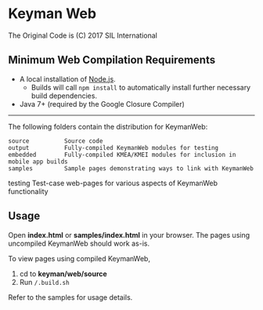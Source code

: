 # Keyman Web
The Original Code is (C) 2017 SIL International

## Minimum Web Compilation Requirements

* A local installation of [Node.js](https://nodejs.org/).
	* Builds will call `npm install` to automatically install further necessary build dependencies.
* Java 7+ (required by the Google Closure Compiler)

**********************************************************************

The following folders contain the distribution for KeymanWeb:

	source			Source code
	output			Fully-compiled KeymanWeb modules for testing
	embedded		Fully-compiled KMEA/KMEI modules for inclusion in mobile app builds
	samples			Sample pages demonstrating ways to link with KeymanWeb
  testing     Test-case web-pages for various aspects of KeymanWeb functionality

## Usage
Open **index.html** or **samples/index.html** in your browser. The pages using uncompiled KeymanWeb should work as-is.

To view pages using compiled KeymanWeb,
1. cd to **keyman/web/source**
2. Run `/.build.sh`

Refer to the samples for usage details.
